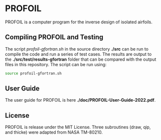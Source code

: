 # PROFOIL

PROFOIL is a computer program for the inverse design of isolated airfoils.  

## Compiling PROFOIL and Testing

The script _profoil-gfortran.sh_ in the source directory **./src** can
be run to compile the code 
and run a series of test cases.  The results are output to the
**./src/test/results-gfortran** folder that can be compared with the
output files in this repository.  The script can be run using:

```sh
source profoil-gfortran.sh
```

## User Guide

The user guide for PROFOIL is here **./doc/PROFOIL-User-Guide-2022.pdf**.

## License

PROFOIL is release under the MIT License.  Three subroutines (draw, qip, and thicke) were adapted from NASA TM-80210.
